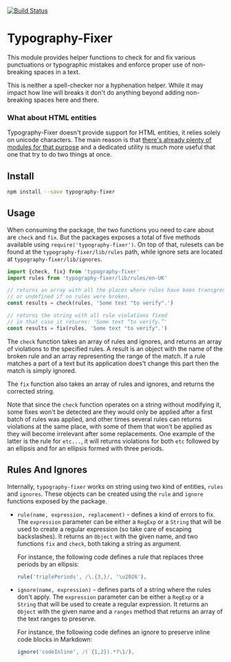 [![Build Status](https://travis-ci.org/abe33/typography-fixer.svg)](https://travis-ci.org/abe33/typography-fixer)

# Typography-Fixer

This module provides helper functions to check for and fix various punctuations or typographic mistakes and enforce proper use of non-breaking spaces in a text.

This is neither a spell-checker nor a hyphenation helper. While it may impact how line will breaks it don't do anything beyond adding non-breaking spaces here and there.

### What about HTML entities

Typography-Fixer doesn't provide support for HTML entities, it relies solely on unicode characters. The main reason is that [there's already plenty of modules for that purpose](https://www.npmjs.com/search?q=html+entities) and a dedicated utility is much more useful that one that try to do two things at once.

## Install

```bash
npm install --save typography-fixer
```

## Usage

When consuming the package, the two functions you need to care about are `check` and `fix`. But the packages exposes a total of five methods available using `require('typography-fixer')`. On top of that, rulesets can be found at the `typography-fixer/lib/rules` path, while ignore sets are located at `typography-fixer/lib/ignores`.

```js
import {check, fix} from 'typography-fixer'
import rules from 'typography-fixer/lib/rules/en-UK'

// returns an array with all the places where rules have been transgressed
// or undefined if no rules were broken.
const results = check(rules, 'Some text "to verify".')

// returns the string with all rule violations fixed
// in that case it returns: 'Some text “to verify.”'
const results = fix(rules, 'Some text "to verify".')
```

The `check` function takes an array of rules and ignores, and returns an array of violations to the specified rules. A result is an object with the name of the broken rule and an array representing the range of the match. If a rule matches a part of a text but its application does't change this part then the match is simply ignored.

The `fix` function also takes an array of rules and ignores, and returns the corrected string.

Note that since the `check` function operates on a string without modifying it, some fixes won't be detected are they would only be applied after a first batch of rules was applied, and other times several rules can returns violations at the same place, with some of them that won't be applied as they will become irrelevant after some replacements. One example of the latter is the rule for `etc...`, it will returns violations for both `etc` followed by an ellipsis and for an ellipsis formed with three periods.

## Rules And Ignores

Internally, `typography-fixer` works on string using two kind of entities, `rules` and `ignores`. These objects can be created using the `rule` and `ignore` functions exposed by the package.

- `rule(name, expression, replacement)` - defines a kind of errors to fix. The `expression` parameter can be either a `RegExp` or a `String` that will be used to create a regular expression (so take care of escaping backslashes). It returns an `Object` with the given name, and two functions `fix` and `check`, both taking a string as argument.

  For instance, the following code defines a rule that replaces three periods by an ellipsis:

  ```js
  rule('triplePeriods', /\.{3,}/, '\u2026'),
  ```
- `ignore(name, expression)` - defines parts of a string where the rules don't apply. The `expression` parameter can be either a `RegExp` or a `String` that will be used to create a regular expression. It returns an `Object` with the given name and a `ranges` method that returns an array of the text ranges to preserve.

  For instance, the following code defines an ignore to preserve inline code blocks in Markdown:

  ```js
  ignore('codeInline', /(`{1,2}).*?\1/),
  ```
